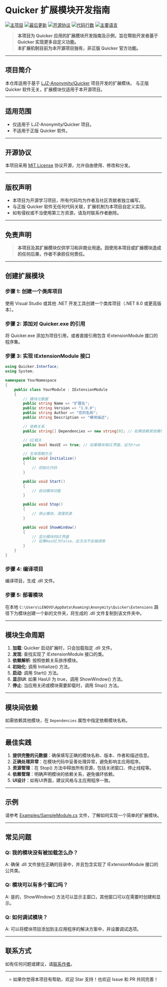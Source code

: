 # Quicker 扩展模块开发指南

[![主项目](https://img.shields.io/badge/Main%20Project-Quicker-blue)](https://github.com/LJZ-Anonymity/Quicker)
[![最后更新](https://img.shields.io/github/last-commit/LJZ-Anonymity/Extensions)](https://github.com/LJZ-Anonymity/Extensions/commits)
[![开源协议](https://img.shields.io/badge/License-MIT-blue.svg)](https://github.com/LJZ-Anonymity/Extensions/blob/master/LICENSE)
[![代码行数](https://aschey.tech/tokei/github/LJZ-Anonymity/Extensions)](https://github.com/LJZ-Anonymity/Extensions)
[![主要语言](https://img.shields.io/github/languages/top/LJZ-Anonymity/Extensions)](https://github.com/LJZ-Anonymity/Extensions)

> **本项目为 Quicker 应用的扩展模块开发指南及示例，旨在帮助开发者基于 Quicker 实现更多自定义功能。**  
> **本扩展机制目前为本开源项目独有，非正版 Quicker 官方功能。**

---

## 项目简介

本仓库适用于基于 [LJZ-Anonymity/Quicker](https://github.com/LJZ-Anonymity/Quicker) 项目开发的扩展模块。
与正版 Quicker 软件无关，扩展模块仅适用于本开源项目。

---

## 适用范围

- 仅适用于 LJZ-Anonymity/Quicker 项目。
- 不适用于正版 Quicker 软件。

---

## 开源协议

本项目采用 [MIT License](LICENSE) 协议开源，允许自由使用、修改和分发。

---

## 版权声明

- 本项目为开源学习项目，所有代码均为作者及社区贡献者独立编写。
- 与正版 Quicker 软件无任何代码关联，扩展机制为本项目自定义实现。
- 如有侵权或不当使用第三方资源，请及时联系作者删除。

---

## 免责声明

> **本项目及其扩展模块仅供学习和非商业用途。因使用本项目或扩展模块造成的任何后果，作者不承担任何责任。**

---

## 创建扩展模块

### 步骤 1: 创建一个类库项目

使用 Visual Studio 或其他 .NET 开发工具创建一个类库项目（.NET 8.0 或更高版本）。

### 步骤 2: 添加对 Quicker.exe 的引用

将 Quicker.exe 添加为项目引用，或者直接引用包含 IExtensionModule 接口的程序集。

### 步骤 3: 实现 IExtensionModule 接口

```csharp
using Quicker.Interface;
using System;

namespace YourNamespace
{
    public class YourModule : IExtensionModule
    {
        // 模块元数据
        public string Name => "扩展名";
        public string Version => "1.0.0";
        public string Author => "您的名称";
        public string Description => "模块描述";

        // 依赖关系
        public string[] Dependencies => new string[0]; // 如果依赖其他模块，在这里指定

        // UI相关
        public bool HasUI => true; // 如果模块有UI界面，设为true

        // 生命周期方法
        public void Initialize()
        {
            // 初始化代码
        }

        public void Start()
        {
            // 启动模块功能
        }

        public void Stop()
        {
            // 停止模块，清理资源
        }

        public void ShowWindow()
        {
            // 显示模块的UI界面
            // 如果HasUI为false，此方法不会被调用
        }
    }
}
```

### 步骤 4: 编译项目

编译项目，生成 .dll 文件。

### 步骤 5: 部署模块

在本地 `C:\Users\LENOVO\AppData\Roaming\Anonymity\Quicker\Extensions` 路径下为模块创建一个新的文件夹，将生成的 .dll 文件复制到该文件夹中。

---

## 模块生命周期

1. **加载**: Quicker 启动扩展时，只会加载指定 .dll 文件。
2. **发现**: 查找实现了 IExtensionModule 接口的类。
3. **依赖解析**: 按照依赖关系排序模块。
4. **初始化**: 调用 Initialize() 方法。
5. **启动**: 调用 Start() 方法。
6. **显示UI**: 如果 HasUI 为 true，调用 ShowWindow() 方法。
7. **停止**: 当应用关闭或模块需要卸载时，调用 Stop() 方法。

---

## 模块间依赖

如需依赖其他模块，在 `Dependencies` 属性中指定依赖模块名称。

---

## 最佳实践

1. **提供完整的元数据**：确保填写正确的模块名称、版本、作者和描述信息。
2. **正确处理异常**：在模块代码中妥善处理异常，避免影响主应用程序。
3. **资源管理**：在 Stop() 方法中释放所有资源，包括关闭窗口、停止线程等。
4. **依赖管理**：明确声明模块的依赖关系，避免循环依赖。
5. **UI设计**：如有UI界面，建议风格与主应用程序一致。

---

## 示例

请参考 [Examples/SampleModule.cs](https://github.com/LJZ-Anonymity/Extensions/blob/master/Examples/SampleModule.cs "查看样板文件") 文件，了解如何实现一个简单的扩展模块。

---

## 常见问题

### Q: 我的模块没有被加载怎么办？

A: 确保 .dll 文件放在正确的目录中，并且包含实现了 IExtensionModule 接口的公共类。

### Q: 模块可以有多个窗口吗？

A: 是的，ShowWindow() 方法可以显示主窗口，其他窗口可以在需要时创建和显示。

### Q: 如何调试模块？

A: 可以将模块项目添加到主应用程序的解决方案中，并设置调试选项。

---

## 联系方式

如有任何问题或建议，请[联系作者](https://github.com/LJZ-Anonymity/Quicker?tab=readme-ov-file#contact "访问作者主页")。

---

<p align="center">
  ⭐️ 如果你觉得本项目有帮助，欢迎 Star 支持！也欢迎 Issue 和 PR 共同完善！
</p>